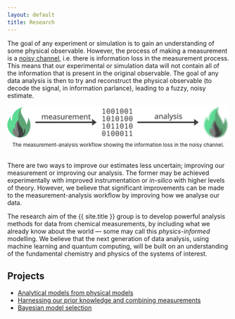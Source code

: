 ```yaml
---
layout: default
title: Research
---
```


The goal of any experiment or simulation is to gain an understanding of some physical observable. 
However, the process of making a measurement is a [noisy channel](https://en.wikipedia.org/wiki/Noisy-channel_coding_theorem), i.e. there is information loss in the measurement process. 
This means that our experimental or simulation data will not contain all of the information that is present in the original observable. 
The goal of any data analysis is then to try and reconstruct the physical observable (to decode the signal, in information parlance), leading to a fuzzy, noisy estimate. 

<picture>
  <source srcset="/assets/img/noisy_channel.png" media="(prefers-color-scheme: dark)">
  <img src="/assets/img/noisy_channel_light.png">
</picture>
<center>
  <small>
    The measurement-analysis workflow showing the information loss in the noisy channel.
    <br>
    <br>
  </small>
</center>

There are two ways to improve our estimates less uncertain; improving our measurement or improving our analysis. 
The former may be achieved experimentally with improved instrumentation or *in-silico* with higher levels of theory. 
However, we believe that significant improvements can be made to the measurement-analysis workflow by improving how we analyse our data. 

The research aim of the {{ site.title }} group is to develop powerful analysis methods for data from chemical measurements, by including what we already know about the world &mdash; some may call this *physics-informed* modelling. 
We believe that the next generation of data analysis, using machine learning and quantum computing, will be built on an understanding of the fundamental chemistry and physics of the systems of interest. 

## Projects

- [Analytical models from physical models](./analytical_models/)
- [Harnessing our prior knowledge and combining measurements](./prior/)
- [Bayesian model selection](./model_selection/)
